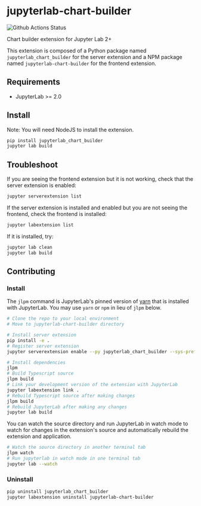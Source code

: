 # jupyterlab-chart-builder

![Github Actions Status](https://github.com/nandor-poka/jupyterlab-chart-builder/workflows/Build/badge.svg)

Chart builder extension for Jupyter Lab 2+


This extension is composed of a Python package named `jupyterlab_chart_builder`
for the server extension and a NPM package named `jupyterlab-chart-builder`
for the frontend extension.


## Requirements

* JupyterLab >= 2.0

## Install

Note: You will need NodeJS to install the extension.

```bash
pip install jupyterlab_chart_builder
jupyter lab build
```

## Troubleshoot

If you are seeing the frontend extension but it is not working, check
that the server extension is enabled:

```bash
jupyter serverextension list
```

If the server extension is installed and enabled but you are not seeing
the frontend, check the frontend is installed:

```bash
jupyter labextension list
```

If it is installed, try:

```bash
jupyter lab clean
jupyter lab build
```

## Contributing

### Install

The `jlpm` command is JupyterLab's pinned version of
[yarn](https://yarnpkg.com/) that is installed with JupyterLab. You may use
`yarn` or `npm` in lieu of `jlpm` below.

```bash
# Clone the repo to your local environment
# Move to jupyterlab-chart-builder directory

# Install server extension
pip install -e .
# Register server extension
jupyter serverextension enable --py jupyterlab_chart_builder --sys-prefix

# Install dependencies
jlpm
# Build Typescript source
jlpm build
# Link your development version of the extension with JupyterLab
jupyter labextension link .
# Rebuild Typescript source after making changes
jlpm build
# Rebuild JupyterLab after making any changes
jupyter lab build
```

You can watch the source directory and run JupyterLab in watch mode to watch for changes in the extension's source and automatically rebuild the extension and application.

```bash
# Watch the source directory in another terminal tab
jlpm watch
# Run jupyterlab in watch mode in one terminal tab
jupyter lab --watch
```

### Uninstall

```bash
pip uninstall jupyterlab_chart_builder
jupyter labextension uninstall jupyterlab-chart-builder
```
